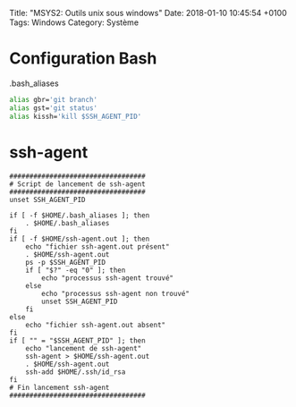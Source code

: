 Title:  "MSYS2: Outils unix sous windows"
Date:   2018-01-10 10:45:54 +0100
Tags: Windows
Category: Système


# Configuration Bash 

.bash_aliases

```sh
alias gbr='git branch'
alias gst='git status'
alias kissh='kill $SSH_AGENT_PID'
```

# ssh-agent

```
##################################
# Script de lancement de ssh-agent
##################################
unset SSH_AGENT_PID

if [ -f $HOME/.bash_aliases ]; then
    . $HOME/.bash_aliases
fi
if [ -f $HOME/ssh-agent.out ]; then
    echo "fichier ssh-agent.out présent"
    . $HOME/ssh-agent.out
    ps -p $SSH_AGENT_PID
    if [ "$?" -eq "0" ]; then
        echo "processus ssh-agent trouvé"
    else
        echo "processus ssh-agent non trouvé"
        unset SSH_AGENT_PID
    fi
else
    echo "fichier ssh-agent.out absent"
fi
if [ "" = "$SSH_AGENT_PID" ]; then
    echo "lancement de ssh-agent"
    ssh-agent > $HOME/ssh-agent.out
    . $HOME/ssh-agent.out
    ssh-add $HOME/.ssh/id_rsa
fi
# Fin lancement ssh-agent
##################################
```

